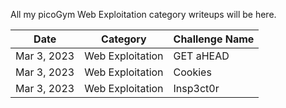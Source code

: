 All my picoGym Web Exploitation category writeups will be here.

Date          | Category                       | Challenge Name
--------------|--------------------------------|--------------------
Mar 3, 2023   | Web Exploitation               | GET aHEAD
Mar 3, 2023   | Web Exploitation               | Cookies
Mar 3, 2023   | Web Exploitation               | Insp3ct0r